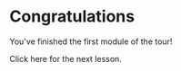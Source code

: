 # Congratulations

You've finished the first module of the tour!

Click <a style="cursor: pointer" onclick="highlightAndClick('#next')">here</a> for the next lesson.
